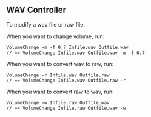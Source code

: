 ## WAV Controller

To modify a wav file or raw file.

When you want to change volume,
run:
```
VolumeChange -m -f 0.7 Infile.wav Outfile.wav
// == VolumeChange Infile.wav Outfile.wav -m -f 0.7
```

When you want to convert wav to raw,
run:
```
VolumeChange -r Infile.wav Outfile.raw
// == VolumeChange Infile.wav Outfile.raw -r
```

When you want to convert raw to wav,
run:
```
VolumeChange -w Infile.raw Outfile.wav
// == VolumeChange Infile.raw Outfile.wav -w
```